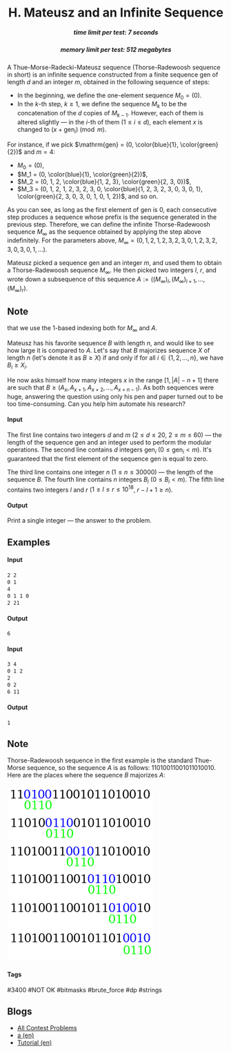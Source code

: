 <h1 style='text-align: center;'> H. Mateusz and an Infinite Sequence</h1>

<h5 style='text-align: center;'>time limit per test: 7 seconds</h5>
<h5 style='text-align: center;'>memory limit per test: 512 megabytes</h5>

A Thue-Morse-Radecki-Mateusz sequence (Thorse-Radewoosh sequence in short) is an infinite sequence constructed from a finite sequence $\mathrm{gen}$ of length $d$ and an integer $m$, obtained in the following sequence of steps:

* In the beginning, we define the one-element sequence $M_0=(0)$.
* In the $k$-th step, $k \geq 1$, we define the sequence $M_k$ to be the concatenation of the $d$ copies of $M_{k-1}$. However, each of them is altered slightly — in the $i$-th of them ($1 \leq i \leq d$), each element $x$ is changed to $(x+\mathrm{gen}_i) \pmod{m}$.

For instance, if we pick $\mathrm{gen} = (0, \color{blue}{1}, \color{green}{2})$ and $m = 4$: 

* $M_0 = (0)$,
* $M_1 = (0, \color{blue}{1}, \color{green}{2})$,
* $M_2 = (0, 1, 2, \color{blue}{1, 2, 3}, \color{green}{2, 3, 0})$,
* $M_3 = (0, 1, 2, 1, 2, 3, 2, 3, 0, \color{blue}{1, 2, 3, 2, 3, 0, 3, 0, 1}, \color{green}{2, 3, 0, 3, 0, 1, 0, 1, 2})$, and so on.

As you can see, as long as the first element of $\mathrm{gen}$ is $0$, each consecutive step produces a sequence whose prefix is the sequence generated in the previous step. Therefore, we can define the infinite Thorse-Radewoosh sequence $M_\infty$ as the sequence obtained by applying the step above indefinitely. For the parameters above, $M_\infty = (0, 1, 2, 1, 2, 3, 2, 3, 0, 1, 2, 3, 2, 3, 0, 3, 0, 1, \dots)$.

Mateusz picked a sequence $\mathrm{gen}$ and an integer $m$, and used them to obtain a Thorse-Radewoosh sequence $M_\infty$. He then picked two integers $l$, $r$, and wrote down a subsequence of this sequence $A := ((M_\infty)_l, (M_\infty)_{l+1}, \dots, (M_\infty)_r)$.

## Note

 that we use the $1$-based indexing both for $M_\infty$ and $A$.

Mateusz has his favorite sequence $B$ with length $n$, and would like to see how large it is compared to $A$. Let's say that $B$ majorizes sequence $X$ of length $n$ (let's denote it as $B \geq X$) if and only if for all $i \in \{1, 2, \dots, n\}$, we have $B_i \geq X_i$.

He now asks himself how many integers $x$ in the range $[1, |A| - n + 1]$ there are such that $B \geq (A_x, A_{x+1}, A_{x+2}, \dots, A_{x+n-1})$. As both sequences were huge, answering the question using only his pen and paper turned out to be too time-consuming. Can you help him automate his research?

#### Input

The first line contains two integers $d$ and $m$ ($2 \leq d \leq 20$, $2 \leq m \leq 60$) — the length of the sequence $\mathrm{gen}$ and an integer used to perform the modular operations. The second line contains $d$ integers $\mathrm{gen}_i$ ($0 \leq \mathrm{gen}_i < m$). It's guaranteed that the first element of the sequence $\mathrm{gen}$ is equal to zero.

The third line contains one integer $n$ ($1 \leq n \leq 30000$) — the length of the sequence $B$. The fourth line contains $n$ integers $B_i$ ($0 \leq B_i < m$). The fifth line contains two integers $l$ and $r$ ($1 \leq l \leq r \leq 10^{18}$, $r-l+1 \geq n$).

#### Output

Print a single integer — the answer to the problem.

## Examples

#### Input


```text
2 2
0 1
4
0 1 1 0
2 21
```
#### Output


```text
6
```
#### Input


```text
3 4
0 1 2
2
0 2
6 11
```
#### Output


```text
1
```
## Note

Thorse-Radewoosh sequence in the first example is the standard Thue-Morse sequence, so the sequence $A$ is as follows: $11010011001011010010$. Here are the places where the sequence $B$ majorizes $A$:

 ![](images/8e210734996e0a3e89884cd01b7e03fee8b96247.png) 

#### Tags 

#3400 #NOT OK #bitmasks #brute_force #dp #strings 

## Blogs
- [All Contest Problems](../Hello_2019.md)
- [a (en)](../blogs/a_(en).md)
- [Tutorial (en)](../blogs/Tutorial_(en).md)
